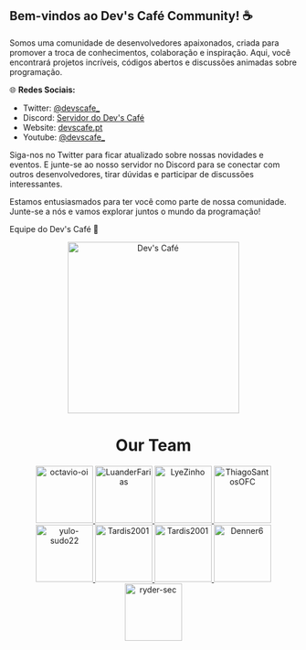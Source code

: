 ## Bem-vindos ao Dev's Café Community! ☕️

Somos uma comunidade de desenvolvedores apaixonados, criada para promover a troca de conhecimentos, colaboração e inspiração. Aqui, você encontrará projetos incríveis, códigos abertos e discussões animadas sobre programação.

🌐 **Redes Sociais:**
- Twitter: [@devscafe_](https://twitter.com/devscafe_)
- Discord: [Servidor do Dev's Café](https://discord.gg/skwJuprZAP)
- Website: [devscafe.pt](https://devscafe.pt/)
- Youtube: [@devscafe_](https://www.youtube.com/@devscafe_)

Siga-nos no Twitter para ficar atualizado sobre nossas novidades e eventos. E junte-se ao nosso servidor no Discord para se conectar com outros desenvolvedores, tirar dúvidas e participar de discussões interessantes.

Estamos entusiasmados para ter você como parte de nossa comunidade. Junte-se a nós e vamos explorar juntos o mundo da programação!

Equipe do Dev's Café 🚀

<p align="center" width="100%">
    <img src="https://raw.githubusercontent.com/devscafecomunity/cafe/main/d7bcd594ca528d8a18074b02d43c0b28.png" alt="Dev's Café" width=300 height=300>
</p>


<h1 align="center">Our Team</h1>
<p align="center">
  <a href="https://github.com/octavio-oi">
    <img src="https://cafe-content.vercel.app/api/github/userprofilepicture/octavio-oi" alt="octavio-oi" width="100px">
  </a>
  <a href="https://github.com/LuanderFarias">
    <img src="https://cafe-content.vercel.app/api/github/userprofilepicture/LuanderFarias" alt="LuanderFarias" width="100px">
  </a>
  <a href="https://github.com/LyeZinho">
    <img src="https://cafe-content.vercel.app/api/github/userprofilepicture/LyeZinho" alt="LyeZinho" width="100px">
  </a>
  <a href="https://github.com/ThiagoSantosOFC">
    <img src="https://cafe-content.vercel.app/api/github/userprofilepicture/ThiagoSantosOFC" alt="ThiagoSantosOFC" width="100px">
  </a>
  <a href="https://github.com/yulo-sudo22">
    <img src="https://cafe-content.vercel.app/api/github/userprofilepicture/yulo-sudo22" alt="yulo-sudo22" width="100px">
  </a>
  <a href="https://github.com/Tardis2001">
    <img src="https://cafe-content.vercel.app/api/github/userprofilepicture/Tardis2001" alt="Tardis2001" width="100px">
  </a>
  <a href="https://github.com/0xdeadbad">
    <img src="https://cafe-content.vercel.app/api/github/userprofilepicture/0xdeadbad" alt="Tardis2001" width="100px">
  </a>
  <a href="https://github.com/Denner6">
    <img src="https://cafe-content.vercel.app/api/github/userprofilepicture/Denner6" alt="Denner6" width="100px">
  </a>
  <a href="https://github.com/ryder-sec">
    <img src="https://cafe-content.vercel.app/api/github/userprofilepicture/ryder-sec" alt="ryder-sec" width="100px">
  </a>
</p>
